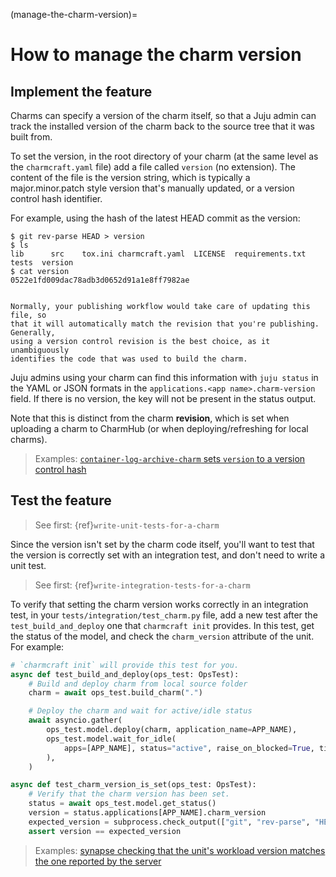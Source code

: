 (manage-the-charm-version)=
# How to manage the charm version

## Implement the feature

Charms can specify a version of the charm itself, so that a Juju admin can track
the installed version of the charm back to the source tree that it was built
from.

To set the version, in the root directory of your charm (at the same level as
the `charmcraft.yaml` file) add a file called `version` (no extension). The
content of the file is the version string, which is typically a
major.minor.patch style version that's manually updated, or a version control
hash identifier.

For example, using the hash of the latest HEAD commit as the version:

```shell
$ git rev-parse HEAD > version
$ ls
lib      src    tox.ini charmcraft.yaml  LICENSE  requirements.txt  tests  version
$ cat version
0522e1fd009dac78adb3d0652d91a1e8ff7982ae
```

```{note}

Normally, your publishing workflow would take care of updating this file, so
that it will automatically match the revision that you're publishing. Generally,
using a version control revision is the best choice, as it unambiguously
identifies the code that was used to build the charm.

```

Juju admins using your charm can find this information with `juju status` in the
YAML or JSON formats in the `applications.<app name>.charm-version` field. If
there is no version, the key will not be present in the status output.

Note that this is distinct from the charm **revision**, which is set when
uploading a charm to CharmHub (or when deploying/refreshing for local charms).

> Examples: [`container-log-archive-charm` sets `version` to a version control hash](https://git.launchpad.net/container-log-archive-charm/tree/)

## Test the feature

> See first: {ref}`write-unit-tests-for-a-charm`

Since the version isn't set by the charm code itself, you'll want to test that
the version is correctly set with an integration test, and don't need to write
a unit test.

> See first: {ref}`write-integration-tests-for-a-charm`

To verify that setting the charm version works correctly in an integration test,
in your `tests/integration/test_charm.py` file, add a new test after the
`test_build_and_deploy` one that `charmcraft init` provides. In this test, get
the status of the model, and check the `charm_version` attribute of the unit.
For example:

```python
# `charmcraft init` will provide this test for you.
async def test_build_and_deploy(ops_test: OpsTest):
    # Build and deploy charm from local source folder
    charm = await ops_test.build_charm(".")

    # Deploy the charm and wait for active/idle status
    await asyncio.gather(
        ops_test.model.deploy(charm, application_name=APP_NAME),
        ops_test.model.wait_for_idle(
            apps=[APP_NAME], status="active", raise_on_blocked=True, timeout=1000
        ),
    )

async def test_charm_version_is_set(ops_test: OpsTest):
    # Verify that the charm version has been set.
    status = await ops_test.model.get_status()
    version = status.applications[APP_NAME].charm_version
    expected_version = subprocess.check_output(["git", "rev-parse", "HEAD"]).decode("utf8")
    assert version == expected_version
```

<!---
No "see more" link: this is not currently documented in the pylibjuju docs.
-->

> Examples: [synapse checking that the unit's workload version matches the one reported by the server](https://github.com/canonical/synapse-operator/blob/778bcd414644c922373d542a304be14866835516/tests/integration/test_charm.py#L139)
